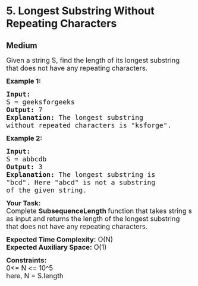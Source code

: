 # 5. Longest Substring Without Repeating Characters
## Medium 
<div class="problem-statement">
                <p></p><p><span style="font-size:18px">Given a string S, find the length of its longest substring that does not have any repeating characters.</span></p>

<p><span style="font-size:18px"><strong>Example 1:</strong></span></p>

<pre><span style="font-size:18px"><strong>Input:
</strong>S = geeksforgeeks
<strong>Output: </strong>7<strong>
Explanation: </strong>The longest substring
without repeated characters is "ksforge".</span>
</pre>

<p><span style="font-size:18px"><strong>Example 2:</strong></span></p>

<pre><span style="font-size:18px"><strong>Input:
</strong>S = abbcdb
<strong>Output: </strong>3<strong>
Explanation: </strong>The longest substring is
"bcd". Here "abcd" is not a substring
of the given string.</span></pre>

<p><span style="font-size:18px"><strong>Your Task:</strong><br>
Complete <strong>SubsequenceLength&nbsp;</strong>function that takes string s as input and returns the length of the longest substring that does not have any repeating characters.</span></p>

<p><span style="font-size:18px"><strong>Expected Time Complexity:</strong>&nbsp;O(N)<br>
<strong>Expected Auxiliary Space:</strong>&nbsp;O(1)</span></p>

<p><span style="font-size:18px"><strong>Constraints:&nbsp;</strong><br>
0&lt;= N &lt;= 10^5<br>
here, N = S.length</span></p>
 <p></p>
            </div>